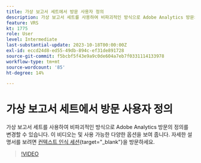 ```yaml
---
title: 가상 보고서 세트에서 방문 사용자 정의
description: 가상 보고서 세트를 사용하여 비파괴적인 방식으로 Adobe Analytics 방문의 정의를 변경할 수 있습니다. 이 비디오는 및 사용 가능한 다양한 옵션을 보여 줍니다.
feature: VRS
kt: 1775
role: User
level: Intermediate
last-substantial-update: 2023-10-18T00:00:00Z
exl-id: eccd24d8-ed55-49db-894c-ef31de891728
source-git-commit: f5bcbf5f43e9a9c0de604a7eb7f0331114133978
workflow-type: tm+mt
source-wordcount: '85'
ht-degree: 14%

---
```


# 가상 보고서 세트에서 방문 사용자 정의

가상 보고서 세트를 사용하여 비파괴적인 방식으로 Adobe Analytics 방문의 정의를 변경할 수 있습니다. 이 비디오는 및 사용 가능한 다양한 옵션을 보여 줍니다. 자세한 설명서를 보려면 [컨텍스트 인식 세션](https://experienceleague.adobe.com/docs/analytics/components/virtual-report-suites/vrs-mobile-visit-processing.html?lang=ko){target="_blank"}을 방문하세요.

>[!VIDEO](https://video.tv.adobe.com/v/23545/?quality=12&learn=on)
